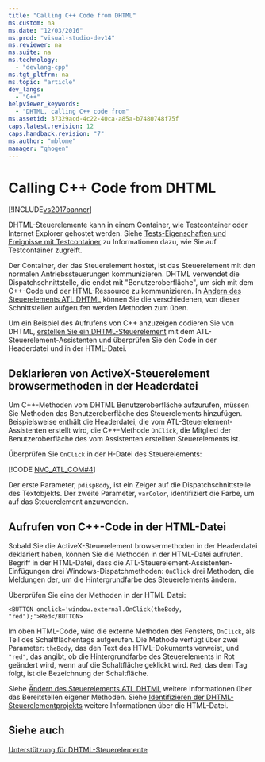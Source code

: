 ```yaml
---
title: "Calling C++ Code from DHTML"
ms.custom: na
ms.date: "12/03/2016"
ms.prod: "visual-studio-dev14"
ms.reviewer: na
ms.suite: na
ms.technology: 
  - "devlang-cpp"
ms.tgt_pltfrm: na
ms.topic: "article"
dev_langs: 
  - "C++"
helpviewer_keywords: 
  - "DHTML, calling C++ code from"
ms.assetid: 37329acd-4c22-40ca-a85a-b7480748f75f
caps.latest.revision: 12
caps.handback.revision: "7"
ms.author: "mblome"
manager: "ghogen"
---
```

# Calling C++ Code from DHTML
[!INCLUDE[vs2017banner](../assembler/inline/includes/vs2017banner.md)]

DHTML\-Steuerelemente kann in einem Container, wie Testcontainer oder Internet Explorer gehostet werden.  Siehe [Tests\-Eigenschaften und Ereignisse mit Testcontainer](../mfc/testing-properties-and-events-with-test-container.md) zu Informationen dazu, wie Sie auf Testcontainer zugreift.  
  
 Der Container, der das Steuerelement hostet, ist das Steuerelement mit den normalen Antriebssteuerungen kommunizieren.  DHTML verwendet die Dispatchschnittstelle, die endet mit "Benutzeroberfläche", um sich mit dem C\+\+\-Code und der HTML\-Ressource zu kommunizieren.  In [Ändern des Steuerelements ATL DHTML](../atl/modifying-the-atl-dhtml-control.md) können Sie die verschiedenen, von dieser Schnittstellen aufgerufen werden Methoden zum üben.  
  
 Um ein Beispiel des Aufrufens von C\+\+ anzuzeigen codieren Sie von DHTML, [erstellen Sie ein DHTML\-Steuerelement](../atl/creating-an-atl-dhtml-control.md) mit dem ATL\-Steuerelement\-Assistenten und überprüfen Sie den Code in der Headerdatei und in der HTML\-Datei.  
  
## Deklarieren von ActiveX\-Steuerelement browsermethoden in der Headerdatei  
 Um C\+\+\-Methoden vom DHTML Benutzeroberfläche aufzurufen, müssen Sie Methoden das Benutzeroberfläche des Steuerelements hinzufügen.  Beispielsweise enthält die Headerdatei, die vom ATL\-Steuerelement\-Assistenten erstellt wird, die C\+\+\-Methode `OnClick`, die Mitglied der Benutzeroberfläche des vom Assistenten erstellten Steuerelements ist.  
  
 Überprüfen Sie `OnClick` in der H\-Datei des Steuerelements:  
  
 [!CODE [NVC_ATL_COM#4](../CodeSnippet/VS_Snippets_Cpp/NVC_ATL_COM#4)]  
  
 Der erste Parameter, `pdispBody`, ist ein Zeiger auf die Dispatchschnittstelle des Textobjekts.  Der zweite Parameter, `varColor`, identifiziert die Farbe, um auf das Steuerelement anzuwenden.  
  
## Aufrufen von C\+\+\-Code in der HTML\-Datei  
 Sobald Sie die ActiveX\-Steuerelement browsermethoden in der Headerdatei deklariert haben, können Sie die Methoden in der HTML\-Datei aufrufen.  Begriff in der HTML\-Datei, dass die ATL\-Steuerelement\-Assistenten\-Einfügungen drei Windows\-Dispatchmethoden: `OnClick` drei Methoden, die Meldungen der, um die Hintergrundfarbe des Steuerelements ändern.  
  
 Überprüfen Sie eine der Methoden in der HTML\-Datei:  
  
 `<BUTTON onclick='window.external.OnClick(theBody, "red");'>Red</BUTTON>`  
  
 Im oben HTML\-Code, wird die externe Methoden des Fensters, `OnClick`, als Teil des Schaltflächentags aufgerufen.  Die Methode verfügt über zwei Parameter: `theBody`, das den Text des HTML\-Dokuments verweist, und `"red"`, das angibt, ob die Hintergrundfarbe des Steuerelements in Rot geändert wird, wenn auf die Schaltfläche geklickt wird.  `Red`, das dem Tag folgt, ist die Bezeichnung der Schaltfläche.  
  
 Siehe [Ändern des Steuerelements ATL DHTML](../atl/modifying-the-atl-dhtml-control.md) weitere Informationen über das Bereitstellen eigener Methoden.  Siehe [Identifizieren der DHTML\-Steuerelementprojekts](../atl/identifying-the-elements-of-the-dhtml-control-project.md) weitere Informationen über die HTML\-Datei.  
  
## Siehe auch  
 [Unterstützung für DHTML\-Steuerelemente](../atl/atl-support-for-dhtml-controls.md)